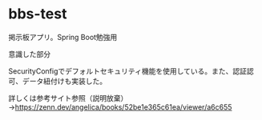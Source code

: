 # bbs-test
掲示板アプリ。Spring Boot勉強用



意識した部分

SecurityConfigでデフォルトセキュリティ機能を使用している。また、認証認可、データ紐付けも実装した。

詳しくは参考サイト参照（説明放棄）→https://zenn.dev/angelica/books/52be1e365c61ea/viewer/a6c655

